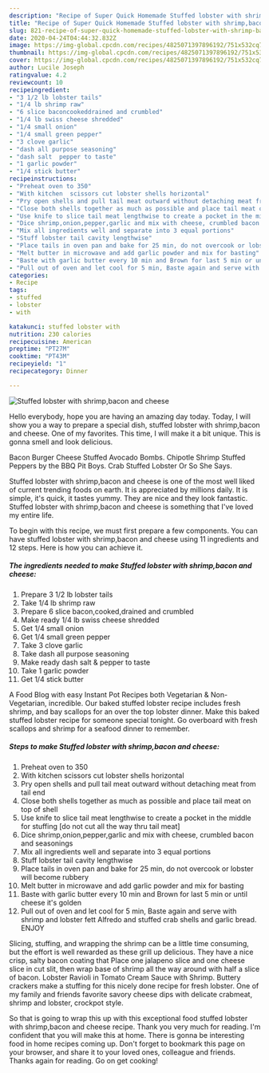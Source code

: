 ```yaml
---
description: "Recipe of Super Quick Homemade Stuffed lobster with shrimp,bacon and cheese"
title: "Recipe of Super Quick Homemade Stuffed lobster with shrimp,bacon and cheese"
slug: 821-recipe-of-super-quick-homemade-stuffed-lobster-with-shrimp-bacon-and-cheese
date: 2020-04-24T04:44:32.832Z
image: https://img-global.cpcdn.com/recipes/4825071397896192/751x532cq70/stuffed-lobster-with-shrimpbacon-and-cheese-recipe-main-photo.jpg
thumbnail: https://img-global.cpcdn.com/recipes/4825071397896192/751x532cq70/stuffed-lobster-with-shrimpbacon-and-cheese-recipe-main-photo.jpg
cover: https://img-global.cpcdn.com/recipes/4825071397896192/751x532cq70/stuffed-lobster-with-shrimpbacon-and-cheese-recipe-main-photo.jpg
author: Lucile Joseph
ratingvalue: 4.2
reviewcount: 10
recipeingredient:
- "3 1/2 lb lobster tails"
- "1/4 lb shrimp raw"
- "6 slice baconcookeddrained and crumbled"
- "1/4 lb swiss cheese shredded"
- "1/4 small onion"
- "1/4 small green pepper"
- "3 clove garlic"
- "dash all purpose seasoning"
- "dash salt  pepper to taste"
- "1 garlic powder"
- "1/4 stick butter"
recipeinstructions:
- "Preheat oven to 350"
- "With kitchen  scissors cut lobster shells horizontal"
- "Pry open shells and pull tail meat outward without detaching meat from tail end"
- "Close both shells together as much as possible and place tail meat on top of shell"
- "Use knife to slice tail meat lengthwise to create a pocket in the middle for stuffing [do not cut all the way thru tail meat]"
- "Dice shrimp,onion,pepper,garlic and mix with cheese, crumbled bacon and seasonings"
- "Mix all ingredients well and separate into 3 equal portions"
- "Stuff lobster tail cavity lengthwise"
- "Place tails in oven pan and bake for 25 min, do not overcook or lobster will become rubbery"
- "Melt butter in microwave and add garlic powder and mix for basting"
- "Baste with garlic butter every 10 min and Brown for last 5 min or until cheese it&#39;s golden"
- "Pull out of oven and let cool for 5 min, Baste again and serve with shrimp and lobster fett Alfredo and stuffed crab shells and garlic bread.  ENJOY"
categories:
- Recipe
tags:
- stuffed
- lobster
- with

katakunci: stuffed lobster with 
nutrition: 230 calories
recipecuisine: American
preptime: "PT27M"
cooktime: "PT43M"
recipeyield: "1"
recipecategory: Dinner

---
```



![Stuffed lobster with shrimp,bacon and cheese](https://img-global.cpcdn.com/recipes/4825071397896192/751x532cq70/stuffed-lobster-with-shrimpbacon-and-cheese-recipe-main-photo.jpg)

Hello everybody, hope you are having an amazing day today. Today, I will show you a way to prepare a special dish, stuffed lobster with shrimp,bacon and cheese. One of my favorites. This time, I will make it a bit unique. This is gonna smell and look delicious.

Bacon Burger Cheese Stuffed Avocado Bombs. Chipotle Shrimp Stuffed Peppers by the BBQ Pit Boys. Crab Stuffed Lobster Or So She Says.

Stuffed lobster with shrimp,bacon and cheese is one of the most well liked of current trending foods on earth. It is appreciated by millions daily. It is simple, it's quick, it tastes yummy. They are nice and they look fantastic. Stuffed lobster with shrimp,bacon and cheese is something that I've loved my entire life.


To begin with this recipe, we must first prepare a few components. You can have stuffed lobster with shrimp,bacon and cheese using 11 ingredients and 12 steps. Here is how you can achieve it.

<!--inarticleads1-->

##### The ingredients needed to make Stuffed lobster with shrimp,bacon and cheese:

1. Prepare 3 1/2 lb lobster tails
1. Take 1/4 lb shrimp raw
1. Prepare 6 slice bacon,cooked,drained and crumbled
1. Make ready 1/4 lb swiss cheese shredded
1. Get 1/4 small onion
1. Get 1/4 small green pepper
1. Take 3 clove garlic
1. Take dash all purpose seasoning
1. Make ready dash salt &amp; pepper to taste
1. Take 1 garlic powder
1. Get 1/4 stick butter


A Food Blog with easy Instant Pot Recipes both Vegetarian &amp; Non-Vegetarian, incredible. Our baked stuffed lobster recipe includes fresh shrimp, and bay scallops for an over the top lobster dinner. Make this baked stuffed lobster recipe for someone special tonight. Go overboard with fresh scallops and shrimp for a seafood dinner to remember. 

<!--inarticleads2-->

##### Steps to make Stuffed lobster with shrimp,bacon and cheese:

1. Preheat oven to 350
1. With kitchen  scissors cut lobster shells horizontal
1. Pry open shells and pull tail meat outward without detaching meat from tail end
1. Close both shells together as much as possible and place tail meat on top of shell
1. Use knife to slice tail meat lengthwise to create a pocket in the middle for stuffing [do not cut all the way thru tail meat]
1. Dice shrimp,onion,pepper,garlic and mix with cheese, crumbled bacon and seasonings
1. Mix all ingredients well and separate into 3 equal portions
1. Stuff lobster tail cavity lengthwise
1. Place tails in oven pan and bake for 25 min, do not overcook or lobster will become rubbery
1. Melt butter in microwave and add garlic powder and mix for basting
1. Baste with garlic butter every 10 min and Brown for last 5 min or until cheese it&#39;s golden
1. Pull out of oven and let cool for 5 min, Baste again and serve with shrimp and lobster fett Alfredo and stuffed crab shells and garlic bread.  ENJOY


Slicing, stuffing, and wrapping the shrimp can be a little time consuming, but the effort is well rewarded as these grill up delicious. They have a nice crisp, salty bacon coating that Place one jalapeno slice and one cheese slice in cut slit, then wrap base of shrimp all the way around with half a slice of bacon. Lobster Ravioli in Tomato Cream Sauce with Shrimp. Buttery crackers make a stuffing for this nicely done recipe for fresh lobster. One of my family and friends favorite savory cheese dips with delicate crabmeat, shrimp and lobster, crockpot style. 

So that is going to wrap this up with this exceptional food stuffed lobster with shrimp,bacon and cheese recipe. Thank you very much for reading. I'm confident that you will make this at home. There is gonna be interesting food in home recipes coming up. Don't forget to bookmark this page on your browser, and share it to your loved ones, colleague and friends. Thanks again for reading. Go on get cooking!

